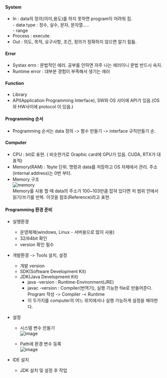 #### System  
 - In : data의 정의(의미,용도)를 하지 못하면 program이 어려워 짐.  
        - data type : 정수, 실수, 문자, 문자열.....  
        - range  
 - Process : execute.  
 - Out : 의도, 목적, 요구사항, 조건, 정의가 정확하지 않으면 알기 힘듦.  
 
#### Error  
 - Systax erro : 문법적인 에러. 공부를 안하면 자주 나는 에러이니 문법 반드시 숙지.  
 - Runtime error : 대부분 경험이 부족해서 생기는 에러  
  
#### Function
 - Library
 - API(Application Programming Interface), SW와 OS 사이에 API가 있음.(OS와 HW사이에 protocol 이 있음.)  
  
#### Programming 순서  
 - Programming 순서는 data 정의 -> 함수 만들기 -> interface 규칙만들기 순.  

#### Computer  
 - CPU : bit로 표현. ( 비슷한거로 Graphic card에 GPU가 있음. CUDA, RTX가 대표적)  
 - Memory(RAM) : 1byte 단위. 명령과 data를 저장하고 OS 자체에서 관리. 주소(internal address)는 0번 부터.  
 - Memory 구조  
    ![memory](https://user-images.githubusercontent.com/67041069/85295932-9a6e9f80-b4db-11ea-9ec4-08fce7b389c4.PNG)  
    Memory를 사용 할 때 data의 주소가 100~103만큼 잡혀 있다면 저 범위 안에서 읽기/쓰기를 반복. 이것을 참조(Reference)라고 표현. 

#### Programming 환경 준비  
 - 실행환경
    - 운영체제(windows, Linux - 서버용으로 많이 사용)  
    - 32/64bit 확인  
    - version 확인 필수  
 
 - 개발환경 -> Tools 설치, 설정
    - 개발 version  
    - SDK(Software Development Kit)  
    - JDK(Java Developmemt Kit)  
      - java -version : Runtime-Environment(JRE)
      - javac -version : Compiler(번역기), 실행 가능한 file로 만들어준다. Program 작성 -> Compiler -< Runtime  
      - 이 두가지를 computer의 어느 위치에서나 실행 가능하게 설정을 해야한다.  
 
 - 설정  
    - 시스템 변수 만들기  
       ![image](https://user-images.githubusercontent.com/67041069/85713371-430f4000-b724-11ea-9318-de3a49d5e7b8.png)  

    - Path에 환경 변수 등록  
       ![image](https://user-images.githubusercontent.com/67041069/85713640-89649f00-b724-11ea-8c91-690130cb4c3d.png)  

 - IDE 설치  
    - JDK 설치 및 설정 후 작업

 

